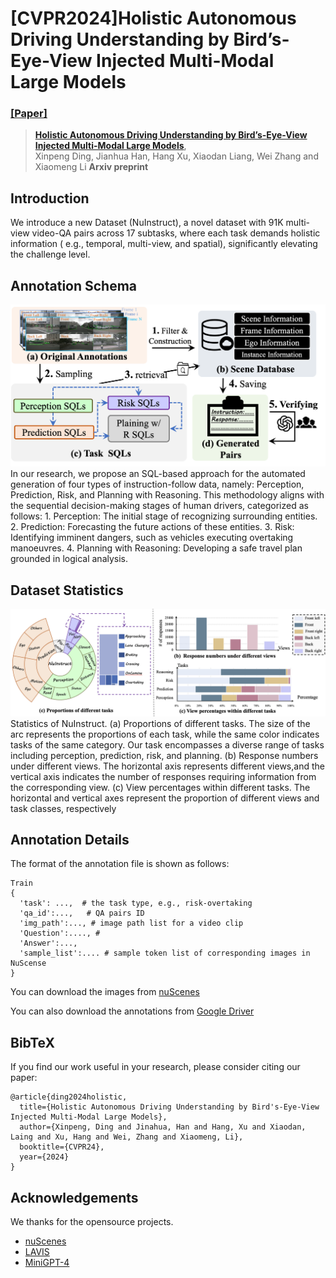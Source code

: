 # [CVPR2024]Holistic Autonomous Driving Understanding by Bird’s-Eye-View Injected Multi-Modal Large Models
### [[Paper]](https://arxiv.org/pdf/2401.00988.pdf) 

> [**Holistic Autonomous Driving Understanding by Bird’s-Eye-View Injected Multi-Modal Large Models**](https://arxiv.org/pdf/2401.00988.pdf),          
> Xinpeng Ding, Jianhua Han, Hang Xu, Xiaodan Liang, Wei Zhang and Xiaomeng Li
> **Arxiv preprint**

## Introduction

We introduce a new Dataset (NuInstruct), a novel dataset with 91K multi-view video-QA pairs across 17 subtasks, where
each task demands holistic information ( e.g., temporal, multi-view, and spatial), significantly elevating the challenge level.

## Annotation Schema
![img|center](./image/fig_construction.png)
In our research, we propose an SQL-based approach for the automated generation of four types of instruction-follow data, namely: Perception, Prediction, Risk, and Planning with Reasoning. This methodology aligns with the sequential decision-making stages of human drivers, categorized as follows: 1. Perception: The initial stage of recognizing surrounding entities. 2. Prediction: Forecasting the future actions of these entities. 3. Risk: Identifying imminent dangers, such as vehicles executing overtaking manoeuvres. 4. Planning with Reasoning: Developing a safe travel plan
grounded in logical analysis.

## Dataset Statistics
![img|center](./image/fig_statistics.png)
Statistics of NuInstruct. (a) Proportions of different tasks. The size of the arc represents the proportions of each task, while the same color indicates tasks of the same category. Our task encompasses a diverse range of tasks including perception, prediction, risk, and planning. (b) Response numbers under different views. The horizontal axis represents different views,and the vertical axis indicates the number of responses requiring information from the corresponding view. (c) View percentages within different tasks. The horizontal and vertical axes represent the proportion of different views and task classes, respectively

## Annotation Details
The format of the annotation file is shown as follows:
```none
Train
{
  'task': ...,  # the task type, e.g., risk-overtaking
  'qa_id':...,   # QA pairs ID
  'img_path':..., # image path list for a video clip
  'Question':...., # 
  'Answer':...,
  'sample_list':.... # sample token list of corresponding images in NuScense
}
```
You can download the images from [nuScenes](https://www.nuscenes.org/)

You can also download the annotations from [Google Driver](https://drive.google.com/file/d/1ybwvgnPFRVwmEAJudWwnGQ8wLitzQ82O/view?usp=sharing)
## BibTeX
If you find our work useful in your research, please consider citing our paper:
```
@article{ding2024holistic,
  title={Holistic Autonomous Driving Understanding by Bird's-Eye-View Injected Multi-Modal Large Models},
  author={Xinpeng, Ding and Jinahua, Han and Hang, Xu and Xiaodan, Laing and Xu, Hang and Wei, Zhang and Xiaomeng, Li},
  booktitle={CVPR24},
  year={2024}
}
```

## Acknowledgements
We thanks for the opensource projects.
- [nuScenes](https://github.com/nutonomy/nuscenes-devkit)
- [LAVIS](https://github.com/salesforce/LAVIS)
- [MiniGPT-4](https://github.com/Vision-CAIR/MiniGPT-4)
